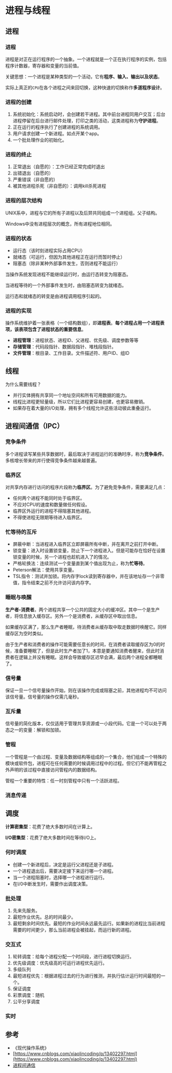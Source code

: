# 进程与线程

## 进程

### 进程

进程是对正在运行程序的一个抽象。一个进程就是一个正在执行程序的实例，包括程序计数器，寄存器和变量的当前值。

关键思想：一个进程是某种类型的一个活动，它有**程序、输入、输出以及状态**。

实际上真正的`CPU`在各个进程之间来回切换，这种快速的切换称作**多道程序设计**。

### 进程的创建

1. 系统初始化：系统启动时，会创建若干进程。其中前台进程同用户交互；后台进程停留在后台进行邮件处理，打印之类的活动，这类进程称为**守护进程**。
2. 正在运行的程序执行了创建进程的系统调用。
3. 用户请求创建一个新进程。如点开某个app。
4. 一个批处理作业的初始化。

### 进程的终止

1. 正常退出（自愿的）：工作已经正常完成时退出
2. 出错退出（自愿的）
3. 严重错误（非自愿的）
4. 被其他进程杀死（非自愿的）：调用kill杀死进程

### 进程的层次结构

UNIX系中，进程与它的所有子进程以及后羿共同组成一个进程组。父子结构。

Windows中没有进程层次的概念，所有进程地位相同。

### 进程的状态

- 运行态（该时刻进程实际占用CPU）
- 就绪态（可运行，但因为其他进程正在运行而暂时停止）
- 阻塞态（除非某种外部事件发生，否则进程不能运行）

当操作系统发现进程不能继续运行时，由运行态转变为阻塞态。

当进程等待的一个外部事件发生时，由阻塞态转变为就绪态。

运行态和就绪态的转变是由进程调用程序引起的。

### 进程的实现

操作系统维护着一张表格（一个结构数组），即**进程表**。**每个进程占用一个进程表项，该表项包含了进程状态的重要信息**。

- **进程管理**：进程状态、进程ID、父进程、优先级、调度参数等等
- **存储管理**：代码段指针、数据段指针、堆栈段指针。
- **文件管理**：根目录、工作目录。文件描述符、用户ID、组ID

## 线程

为什么需要线程？

- 并行实体拥有共享同一个地址空间和所有可用数据的能力。
- 线程比进程更轻量级，所以它们比进程更容易创建，也更容易撤销。
- 如果存在着大量的I/O处理，拥有多个线程允许这些活动彼此重叠运行。

## 进程间通信（IPC）

### 竞争条件

多个进程读写某些共享数据时，最后取决于进程运行的准确时序，称为**竞争条件**。多核增长带来的并行使得竞争条件越来越普遍。

### 临界区

对共享内存进行访问的程序片段称为**临界区**。为了避免竞争条件，需要满足几点：

- 任何两个进程不能同时处于临界区。
- 不应对CPU的速度和数量做任何假设。
- 临界区外运行的进程不得阻塞其他进程。
- 不得使进程无限期等待进入临界区。

### 忙等待的互斥

- 屏蔽中断：当进程进入临界区立即屏蔽所有中断，并在离开之前打开中断。
- 锁变量：进入时设置锁变量，防止下一个进程进入。但是可能存在恰好在设置锁变量的时候，另一个进程也趁机进入了的情况。
- 严格轮换法：连续测试一个变量直到某个值出现为止，称为**忙等待**。
- Peterson解法：使用共享变量。
- TSL指令：测试并加锁。将内存字lock读到寄存器中，并在该地址存一个非零值，指令结束之前不允许访问该内存字。

### 睡眠与唤醒

**生产者-消费者**。两个进程共享一个公共的固定大小的缓冲区。其中一个是生产者，将信息放入缓存区。另外一个是消费者，从缓存区中取出信息。

如果缓存区满了，那么生产者睡眠，待消费者从缓存取中取走数据时唤醒它。同样缓存区为空时类似。

由于生产者和消费者的操作可能需要任意长的时间，在消费者读取缓存区为0的时候，准备要睡眠了，但是此时生产者加了1，本意是要通知消费者醒来，但此时消费者在逻辑上并没有睡眠。这样会导致缓存区迟早会满，最后两个进程全都睡眠了。

### 信号量

保证一旦一个信号量操作开始，则在该操作完成或阻塞之前，其他进程均不可访问该信号量。信号量的操作仅需几毫秒。

### 互斥量

信号量的简化版本，仅仅适用于管理共享资源或一小段代码。它是一个可以处于两态之一的变量：解锁和加锁。

### 管程

一个管程是一个由过程、变量及数据结构等组成的一个集合，他们组成一个特殊的模块或软件包，进程可在任何需要的时候调用过程中的过程。但它们不能再管程之外声明的该过程中直接访问管程内的数据结构。

管程一个重要的特性：任一时刻管程中只有一个活跃进程。

### 消息传递

## 调度

**计算密集型**：花费了绝大多数时间在计算上。

**I/O密集型**：花费了绝大多数时间在等待I/O上。

### 何时调度

- 创建一个新进程后，决定是运行父进程还是子进程。
- 一个进程退出后，需要决定接下来运行哪一个进程。
- 当一个进程阻塞时，选择哪一个进程进行运行。
- 在I/0中断发生时，需要作出调度决策。

### 批处理

1. 先来先服务。
2. 最短作业优先。总的时间最少。
3. 最短剩余时间优先。最短的作业时间永远最先运行。如果新的进程比当前进程需要的时间更少，那么当前进程会被挂起，而运行新的进程。

### 交互式

1. 轮转调度：给每个进程分配一个时间段，进行进程切换运行。
2. 优先级调度：优先级高的可运行进程优先运行。
3. 多级队列
4. 最短进程优先：根据进程过去的行为进行推测，并执行估计运行时间最短的一个。
5. 保证调度
6. 彩票调度：随机
7. 公平分享调度

### 实时

## 参考
- 《现代操作系统》
- [https://www.cnblogs.com/xiaolincoding/p/13402297.html](https://www.cnblogs.com/xiaolincoding/p/13402297.html)
- [进程间通信](https://www.cnblogs.com/xiaolincoding/p/13402297.html)
